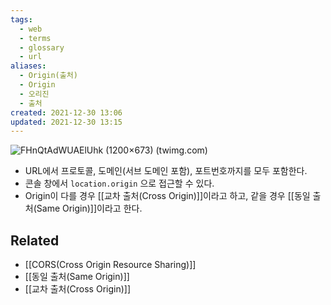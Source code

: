```yaml
---
tags:
  - web
  - terms
  - glossary
  - url
aliases:
  - Origin(출처)
  - Origin
  - 오리진
  - 출처
created: 2021-12-30 13:06
updated: 2021-12-30 13:15
---
```


![FHnQtAdWUAElUhk (1200×673) (twimg.com)](https://pbs.twimg.com/media/FHnQtAdWUAElUhk?format=jpg&name=medium)

- URL에서 프로토콜, 도메인(서브 도메인 포함), 포트번호까지를 모두 포함한다.
- 콘솔 창에서 `location.origin` 으로 접근할 수 있다.
- Origin이 다를 경우 [[교차 출처(Cross Origin)]]이라고 하고, 같을 경우 [[동일 출처(Same Origin)]]이라고 한다.

## Related

- [[CORS(Cross Origin Resource Sharing)]]
- [[동일 출처(Same Origin)]]
- [[교차 출처(Cross Origin)]]
